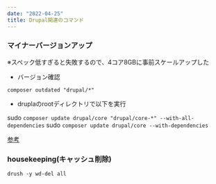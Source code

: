 ```yaml
---
date: "2022-04-25"
title: Drupal関連のコマンド
---
```


### マイナーバージョンアップ

※スペック低すぎると失敗するので、4コア8GBに事前スケールアップした

- バージョン確認

`composer outdated "drupal/*"`

- druplaのrootディレクトリで以下を実行

sudo `composer update drupal/core "drupal/core-*" --with-all-dependencies`
sudo `composer update drupal/core --with-dependencies`

[参考](https://www.drupal.org/docs/updating-drupal/updating-drupal-core-via-composer)
### housekeeping(キャッシュ削除)
`drush -y wd-del all`
